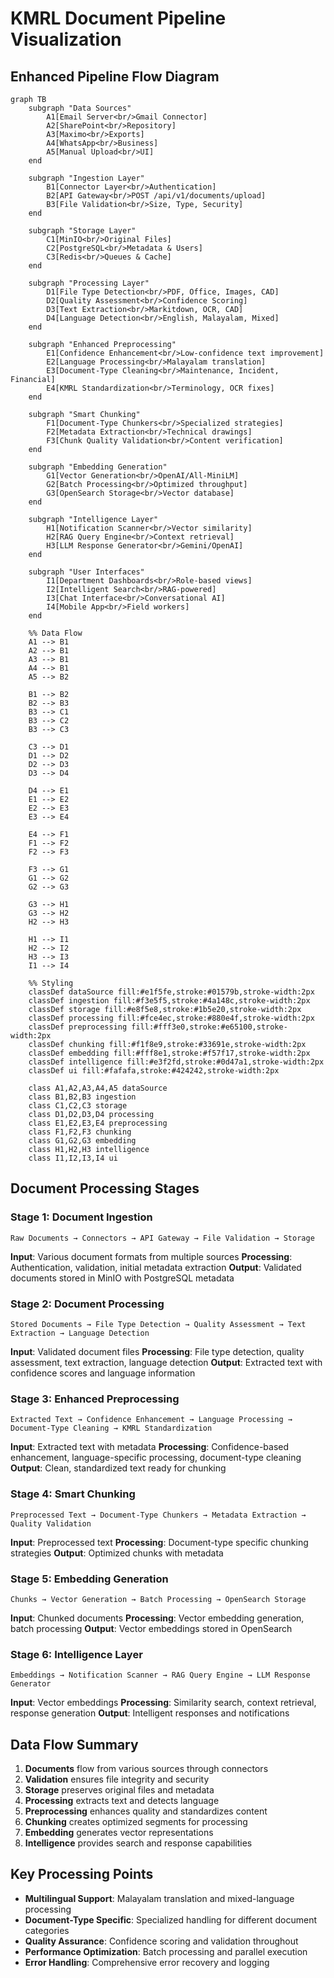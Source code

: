 # KMRL Document Pipeline Visualization

## Enhanced Pipeline Flow Diagram

```mermaid
graph TB
    subgraph "Data Sources"
        A1[Email Server<br/>Gmail Connector]
        A2[SharePoint<br/>Repository]
        A3[Maximo<br/>Exports]
        A4[WhatsApp<br/>Business]
        A5[Manual Upload<br/>UI]
    end
    
    subgraph "Ingestion Layer"
        B1[Connector Layer<br/>Authentication]
        B2[API Gateway<br/>POST /api/v1/documents/upload]
        B3[File Validation<br/>Size, Type, Security]
    end
    
    subgraph "Storage Layer"
        C1[MinIO<br/>Original Files]
        C2[PostgreSQL<br/>Metadata & Users]
        C3[Redis<br/>Queues & Cache]
    end
    
    subgraph "Processing Layer"
        D1[File Type Detection<br/>PDF, Office, Images, CAD]
        D2[Quality Assessment<br/>Confidence Scoring]
        D3[Text Extraction<br/>Markitdown, OCR, CAD]
        D4[Language Detection<br/>English, Malayalam, Mixed]
    end
    
    subgraph "Enhanced Preprocessing"
        E1[Confidence Enhancement<br/>Low-confidence text improvement]
        E2[Language Processing<br/>Malayalam translation]
        E3[Document-Type Cleaning<br/>Maintenance, Incident, Financial]
        E4[KMRL Standardization<br/>Terminology, OCR fixes]
    end
    
    subgraph "Smart Chunking"
        F1[Document-Type Chunkers<br/>Specialized strategies]
        F2[Metadata Extraction<br/>Technical drawings]
        F3[Chunk Quality Validation<br/>Content verification]
    end
    
    subgraph "Embedding Generation"
        G1[Vector Generation<br/>OpenAI/All-MiniLM]
        G2[Batch Processing<br/>Optimized throughput]
        G3[OpenSearch Storage<br/>Vector database]
    end
    
    subgraph "Intelligence Layer"
        H1[Notification Scanner<br/>Vector similarity]
        H2[RAG Query Engine<br/>Context retrieval]
        H3[LLM Response Generator<br/>Gemini/OpenAI]
    end
    
    subgraph "User Interfaces"
        I1[Department Dashboards<br/>Role-based views]
        I2[Intelligent Search<br/>RAG-powered]
        I3[Chat Interface<br/>Conversational AI]
        I4[Mobile App<br/>Field workers]
    end
    
    %% Data Flow
    A1 --> B1
    A2 --> B1
    A3 --> B1
    A4 --> B1
    A5 --> B2
    
    B1 --> B2
    B2 --> B3
    B3 --> C1
    B3 --> C2
    B3 --> C3
    
    C3 --> D1
    D1 --> D2
    D2 --> D3
    D3 --> D4
    
    D4 --> E1
    E1 --> E2
    E2 --> E3
    E3 --> E4
    
    E4 --> F1
    F1 --> F2
    F2 --> F3
    
    F3 --> G1
    G1 --> G2
    G2 --> G3
    
    G3 --> H1
    G3 --> H2
    H2 --> H3
    
    H1 --> I1
    H2 --> I2
    H3 --> I3
    I1 --> I4
    
    %% Styling
    classDef dataSource fill:#e1f5fe,stroke:#01579b,stroke-width:2px
    classDef ingestion fill:#f3e5f5,stroke:#4a148c,stroke-width:2px
    classDef storage fill:#e8f5e8,stroke:#1b5e20,stroke-width:2px
    classDef processing fill:#fce4ec,stroke:#880e4f,stroke-width:2px
    classDef preprocessing fill:#fff3e0,stroke:#e65100,stroke-width:2px
    classDef chunking fill:#f1f8e9,stroke:#33691e,stroke-width:2px
    classDef embedding fill:#fff8e1,stroke:#f57f17,stroke-width:2px
    classDef intelligence fill:#e3f2fd,stroke:#0d47a1,stroke-width:2px
    classDef ui fill:#fafafa,stroke:#424242,stroke-width:2px
    
    class A1,A2,A3,A4,A5 dataSource
    class B1,B2,B3 ingestion
    class C1,C2,C3 storage
    class D1,D2,D3,D4 processing
    class E1,E2,E3,E4 preprocessing
    class F1,F2,F3 chunking
    class G1,G2,G3 embedding
    class H1,H2,H3 intelligence
    class I1,I2,I3,I4 ui
```

## Document Processing Stages

### Stage 1: Document Ingestion
```
Raw Documents → Connectors → API Gateway → File Validation → Storage
```

**Input**: Various document formats from multiple sources
**Processing**: Authentication, validation, initial metadata extraction
**Output**: Validated documents stored in MinIO with PostgreSQL metadata

### Stage 2: Document Processing
```
Stored Documents → File Type Detection → Quality Assessment → Text Extraction → Language Detection
```

**Input**: Validated document files
**Processing**: File type detection, quality assessment, text extraction, language detection
**Output**: Extracted text with confidence scores and language information

### Stage 3: Enhanced Preprocessing
```
Extracted Text → Confidence Enhancement → Language Processing → Document-Type Cleaning → KMRL Standardization
```

**Input**: Extracted text with metadata
**Processing**: Confidence-based enhancement, language-specific processing, document-type cleaning
**Output**: Clean, standardized text ready for chunking

### Stage 4: Smart Chunking
```
Preprocessed Text → Document-Type Chunkers → Metadata Extraction → Quality Validation
```

**Input**: Preprocessed text
**Processing**: Document-type specific chunking strategies
**Output**: Optimized chunks with metadata

### Stage 5: Embedding Generation
```
Chunks → Vector Generation → Batch Processing → OpenSearch Storage
```

**Input**: Chunked documents
**Processing**: Vector embedding generation, batch processing
**Output**: Vector embeddings stored in OpenSearch

### Stage 6: Intelligence Layer
```
Embeddings → Notification Scanner → RAG Query Engine → LLM Response Generator
```

**Input**: Vector embeddings
**Processing**: Similarity search, context retrieval, response generation
**Output**: Intelligent responses and notifications

## Data Flow Summary

1. **Documents** flow from various sources through connectors
2. **Validation** ensures file integrity and security
3. **Storage** preserves original files and metadata
4. **Processing** extracts text and detects language
5. **Preprocessing** enhances quality and standardizes content
6. **Chunking** creates optimized segments for processing
7. **Embedding** generates vector representations
8. **Intelligence** provides search and response capabilities

## Key Processing Points

- **Multilingual Support**: Malayalam translation and mixed-language processing
- **Document-Type Specific**: Specialized handling for different document categories
- **Quality Assurance**: Confidence scoring and validation throughout
- **Performance Optimization**: Batch processing and parallel execution
- **Error Handling**: Comprehensive error recovery and logging
